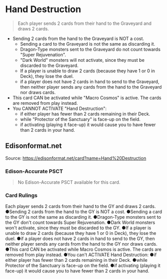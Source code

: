 # Hand Destruction

> Each player sends 2 cards from their hand to the Graveyard and draws 2 cards.

*   Sending 2 cards from the hand to the Graveyard is NOT a cost.
    *   Sending a card to the Graveyard is not the same as discarding it.
    *   Dragon-Type monsters sent to the Graveyard do not count towards "Super Rejuvenation".
    *   "Dark World" monsters will not activate, since they must be discarded to the Graveyard.
    *   If a player is unable to draw 2 cards (because they have 1 or 0 in Deck), they lose the duel.
    *   if a player does not have 2 cards in hand to send to the Graveyard, then neither player sends any cards from the hand to the Graveyard nor draws cards.
*   This card CAN be activated while "Macro Cosmos" is active. The cards are removed from play instead.
*   You CANNOT ACTIVATE "Hand Destruction":
    *   if either player has fewer than 2 cards remaining in their Deck.
    *   while "Protector of the Sanctuary" is face-up on the field.
    *   if activating (playing it face-up) it would cause you to have fewer than 2 cards in your hand.

## Edisonformat.net

Source: https://edisonformat.net/card?name=Hand%20Destruction

### Edison-Accurate PSCT

> No Edison-Accurate PSCT available for this card.

### Card Rulings

Each player sends 2 cards from their hand to the GY and draws 2 cards.
●Sending 2 cards from the hand to the GY is NOT a cost.
●Sending a card to the GY is not the same as discarding it.
●Dragon-Type monsters sent to the GY don't count towards Super Rejuvenation.
●Dark World monsters won't activate, since they must be discarded to the GY.
●If a player is unable to draw 2 cards (because they have 1 or 0 in Deck), they lose the duel.
●if a player does not have 2 cards in hand to send to the GY, then neither player sends any cards from the hand to the GY nor draws cards.
●This card CAN be activated while Macro Cosmos is active. The cards are removed from play instead.
●You can't ACTIVATE Hand Destruction:
●if either player has fewer than 2 cards remaining in their Deck.
●while Protector of the Sanctuary is face-up on the field.
●if activating (playing it face-up) it would cause you to have fewer than 2 cards in your hand.
            